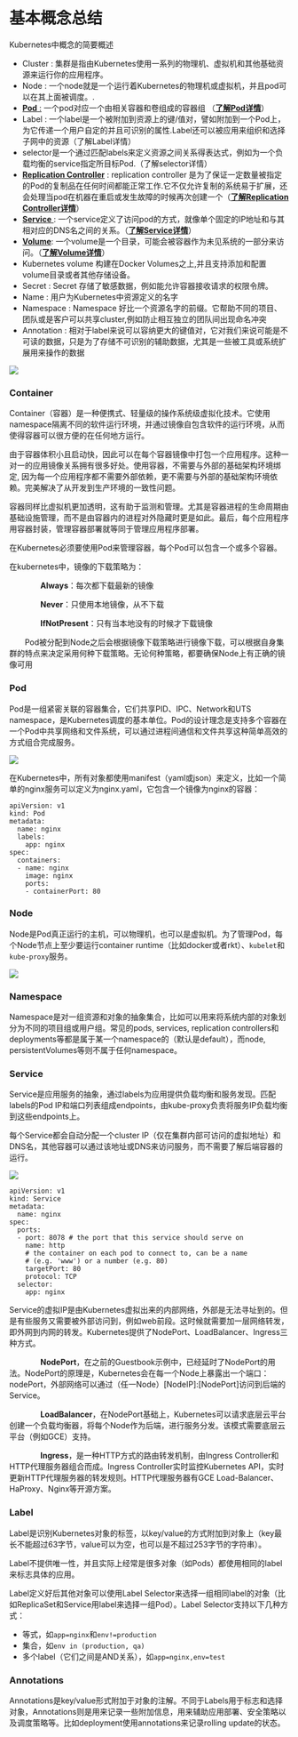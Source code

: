 # 基本概念总结

Kubernetes中概念的简要概述

* Cluster : 集群是指由Kubernetes使用一系列的物理机、虚拟机和其他基础资源来运行你的应用程序。
* Node : 一个node就是一个运行着Kubernetes的物理机或虚拟机，并且pod可以在其上面被调度。.
* [**Pod** :](https://www.kubernetes.org.cn/kubernetes-pod) 一个pod对应一个由相关容器和卷组成的容器组 （[**了解Pod详情**](https://www.kubernetes.org.cn/kubernetes-pod)）
* Label : 一个label是一个被附加到资源上的键/值对，譬如附加到一个Pod上，为它传递一个用户自定的并且可识别的属性.Label还可以被应用来组织和选择子网中的资源（了解Label详情）
* selector是一个通过匹配labels来定义资源之间关系得表达式，例如为一个负载均衡的service指定所目标Pod.（了解selector详情）
* [**Replication Controller**](https://www.kubernetes.org.cn/replication-controller-kubernetes) : replication controller 是为了保证一定数量被指定的Pod的复制品在任何时间都能正常工作.它不仅允许复制的系统易于扩展，还会处理当pod在机器在重启或发生故障的时候再次创建一个（[**了解Replication Controller详情**](https://www.kubernetes.org.cn/replication-controller-kubernetes)）
* [**Service** ](https://www.kubernetes.org.cn/kubernetes-services): 一个service定义了访问pod的方式，就像单个固定的IP地址和与其相对应的DNS名之间的关系。（[**了解Service详情**](https://www.kubernetes.org.cn/kubernetes-services)）
* [**Volume**](https://www.kubernetes.org.cn/kubernetes-volumes): 一个volume是一个目录，可能会被容器作为未见系统的一部分来访问。（[**了解Volume详情**](https://www.kubernetes.org.cn/kubernetes-volumes)）
* Kubernetes volume 构建在Docker Volumes之上,并且支持添加和配置volume目录或者其他存储设备。
* Secret : Secret 存储了敏感数据，例如能允许容器接收请求的权限令牌。
* Name : 用户为Kubernetes中资源定义的名字
* Namespace : Namespace 好比一个资源名字的前缀。它帮助不同的项目、团队或是客户可以共享cluster,例如防止相互独立的团队间出现命名冲突
* Annotation : 相对于label来说可以容纳更大的键值对，它对我们来说可能是不可读的数据，只是为了存储不可识别的辅助数据，尤其是一些被工具或系统扩展用来操作的数据

![](../.gitbook/assets/image%20%288%29.png)

### Container <a id="container"></a>

Container（容器）是一种便携式、轻量级的操作系统级虚拟化技术。它使用namespace隔离不同的软件运行环境，并通过镜像自包含软件的运行环境，从而使得容器可以很方便的在任何地方运行。

由于容器体积小且启动快，因此可以在每个容器镜像中打包一个应用程序。这种一对一的应用镜像关系拥有很多好处。使用容器，不需要与外部的基础架构环境绑定, 因为每一个应用程序都不需要外部依赖，更不需要与外部的基础架构环境依赖。完美解决了从开发到生产环境的一致性问题。

容器同样比虚拟机更加透明，这有助于监测和管理。尤其是容器进程的生命周期由基础设施管理，而不是由容器内的进程对外隐藏时更是如此。最后，每个应用程序用容器封装，管理容器部署就等同于管理应用程序部署。

在Kubernetes必须要使用Pod来管理容器，每个Pod可以包含一个或多个容器。

在kubernetes中，镜像的下载策略为：

　　　　**Always**：每次都下载最新的镜像

　　　　**Never**：只使用本地镜像，从不下载

　　　　**IfNotPresent**：只有当本地没有的时候才下载镜像

　　Pod被分配到Node之后会根据镜像下载策略进行镜像下载，可以根据自身集群的特点来决定采用何种下载策略。无论何种策略，都要确保Node上有正确的镜像可用

### Pod <a id="pod"></a>

Pod是一组紧密关联的容器集合，它们共享PID、IPC、Network和UTS namespace，是Kubernetes调度的基本单位。Pod的设计理念是支持多个容器在一个Pod中共享网络和文件系统，可以通过进程间通信和文件共享这种简单高效的方式组合完成服务。

![](../.gitbook/assets/image%20%28124%29.png)

在Kubernetes中，所有对象都使用manifest（yaml或json）来定义，比如一个简单的nginx服务可以定义为nginx.yaml，它包含一个镜像为nginx的容器：

```text
apiVersion: v1
kind: Pod
metadata:
  name: nginx
  labels:
    app: nginx
spec:
  containers:
  - name: nginx
    image: nginx
    ports:
    - containerPort: 80
```

### Node <a id="node"></a>

Node是Pod真正运行的主机，可以物理机，也可以是虚拟机。为了管理Pod，每个Node节点上至少要运行container runtime（比如docker或者rkt）、`kubelet`和`kube-proxy`服务。

![](../.gitbook/assets/image%20%2813%29.png)

### Namespace <a id="namespace"></a>

Namespace是对一组资源和对象的抽象集合，比如可以用来将系统内部的对象划分为不同的项目组或用户组。常见的pods, services, replication controllers和deployments等都是属于某一个namespace的（默认是default），而node, persistentVolumes等则不属于任何namespace。

### Service <a id="service"></a>

Service是应用服务的抽象，通过labels为应用提供负载均衡和服务发现。匹配labels的Pod IP和端口列表组成endpoints，由kube-proxy负责将服务IP负载均衡到这些endpoints上。

每个Service都会自动分配一个cluster IP（仅在集群内部可访问的虚拟地址）和DNS名，其他容器可以通过该地址或DNS来访问服务，而不需要了解后端容器的运行。

![](https://kubernetes.feisky.xyz/zh/introduction/media/14731220608865.png)

```text
apiVersion: v1
kind: Service
metadata:
  name: nginx
spec:
  ports:
  - port: 8078 # the port that this service should serve on
    name: http
    # the container on each pod to connect to, can be a name
    # (e.g. 'www') or a number (e.g. 80)
    targetPort: 80
    protocol: TCP
  selector:
    app: nginx
```

Service的虚拟IP是由Kubernetes虚拟出来的内部网络，外部是无法寻址到的。但是有些服务又需要被外部访问到，例如web前段。这时候就需要加一层网络转发，即外网到内网的转发。Kubernetes提供了NodePort、LoadBalancer、Ingress三种方式。

　　　　**NodePort**，在之前的Guestbook示例中，已经延时了NodePort的用法。NodePort的原理是，Kubernetes会在每一个Node上暴露出一个端口：nodePort，外部网络可以通过（任一Node）\[NodeIP\]:\[NodePort\]访问到后端的Service。

　　　　**LoadBalancer**，在NodePort基础上，Kubernetes可以请求底层云平台创建一个负载均衡器，将每个Node作为后端，进行服务分发。该模式需要底层云平台（例如GCE）支持。

　　　　**Ingress**，是一种HTTP方式的路由转发机制，由Ingress Controller和HTTP代理服务器组合而成。Ingress Controller实时监控Kubernetes API，实时更新HTTP代理服务器的转发规则。HTTP代理服务器有GCE Load-Balancer、HaProxy、Nginx等开源方案。

### Label <a id="label"></a>

Label是识别Kubernetes对象的标签，以key/value的方式附加到对象上（key最长不能超过63字节，value可以为空，也可以是不超过253字节的字符串）。

Label不提供唯一性，并且实际上经常是很多对象（如Pods）都使用相同的label来标志具体的应用。

Label定义好后其他对象可以使用Label Selector来选择一组相同label的对象（比如ReplicaSet和Service用label来选择一组Pod）。Label Selector支持以下几种方式：

* 等式，如`app=nginx`和`env!=production`
* 集合，如`env in (production, qa)`
* 多个label（它们之间是AND关系），如`app=nginx,env=test`

### Annotations <a id="annotations"></a>

Annotations是key/value形式附加于对象的注解。不同于Labels用于标志和选择对象，Annotations则是用来记录一些附加信息，用来辅助应用部署、安全策略以及调度策略等。比如deployment使用annotations来记录rolling update的状态。

